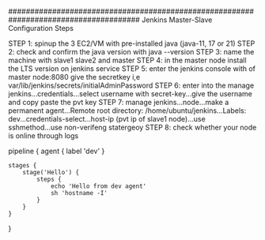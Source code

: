 ######################################################################################
                    Jenkins Master-Slave Configuration Steps

STEP 1: spinup the 3 EC2/VM with pre-installed java (java-11, 17 or 21)
STEP 2: check and confirm the java version with java --version
STEP 3: name the machine with slave1 slave2 and master
STEP 4: in the master node install the LTS version on jenkins service 
STEP 5: enter the jenkins console with <pub ip> of master node:8080 give the secretkey i,e var/lib/jenkins/secrets/initialAdminPassword
STEP 6: enter into the manage jenkins...credentials...select username with secret-key...give the username and copy paste the pvt key 
STEP 7: manage jenkins...node...make a permanent agent...Remote root directory: /home/ubuntu/jenkins...Labels: dev...credentials-select...host-ip (pvt ip of slave1 node)...use sshmethod...use non-verifeng statergeoy
STEP 8: check whether your node is online through logs


pipeline {
    agent { label 'dev' }

    stages {
        stage('Hello') {
            steps {
                echo 'Hello from dev agent'
                sh 'hostname -I'
            }
        }
    }
}




